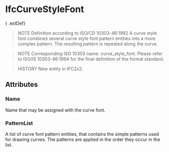 # IfcCurveStyleFont

{ .extDef}
> NOTE Definition according to ISO/CD 10303-46:1992
> A curve style font combines several curve style font pattern entities into a more complex pattern. The resulting pattern is repeated along the curve.

> NOTE Corresponding ISO 10303 name: curve_style_font. Please refer to ISO/IS 10303-46:1994 for the final definition of the formal standard.

> HISTORY New entity in IFC2x2.

## Attributes

### Name
Name that may be assigned with the curve font.

### PatternList
A list of curve font pattern entities, that contains the simple patterns used for drawing curves. The patterns are applied in the order they occur in the list.
